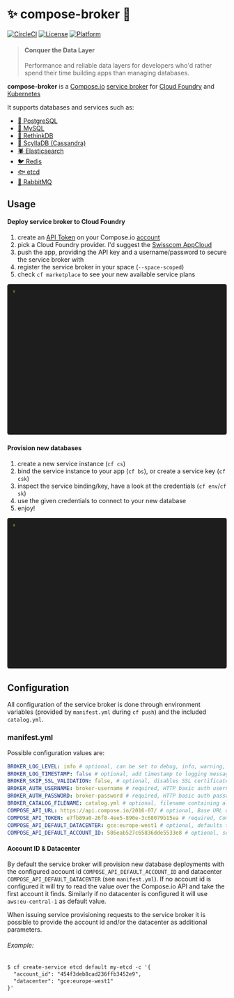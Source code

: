 # :sparkles: compose-broker :game_die:

[![CircleCI](https://circleci.com/gh/JamesClonk/compose-broker.svg?style=svg)](https://circleci.com/gh/JamesClonk/compose-broker)
[![License](https://img.shields.io/badge/license-Apache--2.0-blue)](https://github.com/JamesClonk/compose-broker/blob/master/LICENSE)
[![Platform](https://img.shields.io/badge/platform-Cloud%20Foundry-lightgrey)](https://developer.swisscom.com/)

> #### Conquer the Data Layer
> Performance and reliable data layers for developers who'd rather spend their time building apps than managing databases.

**compose-broker** is a [Compose.io](https://www.compose.com/) [service broker](https://www.openservicebrokerapi.org/) for [Cloud Foundry](https://www.cloudfoundry.org/) and [Kubernetes](https://kubernetes.io/)

It supports databases and services such as:
- [🐘 PostgreSQL](https://www.compose.com/databases/postgresql)
- [🐬 MySQL](https://www.compose.com/databases/mysql)
- [👻 RethinkDB](https://www.compose.com/databases/rethinkdb)
- [🐙 ScyllaDB (Cassandra)](https://www.compose.com/databases/scylladb)
- [🕷 Elasticsearch](https://www.compose.com/databases/elasticsearch)
- [🐦 Redis](https://www.compose.com/databases/redis)
- [🐟 etcd](https://www.compose.com/databases/etcd)
- [🐇 RabbitMQ](https://www.compose.com/databases/rabbitmq)

## Usage

#### Deploy service broker to Cloud Foundry

1. create an [API Token](https://app.compose.io/oauth/api_tokens) on your Compose.io [account](https://app.compose.io/account)
2. pick a Cloud Foundry provider.
   I'd suggest the [Swisscom AppCloud](https://developer.swisscom.com/)
3. push the app, providing the API key and a username/password to secure the service broker with
4. register the service broker in your space (`--space-scoped`)
5. check `cf marketplace` to see your new available service plans

![create service broker](https://raw.githubusercontent.com/JamesClonk/compose-broker/recordings/setup-min.gif "create service broker")

#### Provision new databases

1. create a new service instance (`cf cs`)
2. bind the service instance to your app (`cf bs`), or create a service key (`cf csk`)
3. inspect the service binding/key, have a look at the credentials (`cf env`/`cf sk`)
4. use the given credentials to connect to your new database
5. enjoy!

![provision service](https://raw.githubusercontent.com/JamesClonk/compose-broker/recordings/provisioning-min.gif "provision service")

## Configuration

All configuration of the service broker is done through environment variables (provided by `manifest.yml` during `cf push`) and the included `catalog.yml`.

### manifest.yml

Possible configuration values are:
```yaml
BROKER_LOG_LEVEL: info # optional, can be set to debug, info, warning, error or fatal, defaults to info
BROKER_LOG_TIMESTAMP: false # optional, add timestamp to logging messages (not needed when deployed on Cloud Foundry), defaults to false
BROKER_SKIP_SSL_VALIDATION: false, # optional, disables SSL certificate verification for API calls, defaults to false
BROKER_AUTH_USERNAME: broker-username # required, HTTP basic auth username to secure service broker with
BROKER_AUTH_PASSWORD: broker-password # required, HTTP basic auth password to secure service broker with
BROKER_CATALOG_FILENAME: catalog.yml # optional, filename containing all catalog information, defaults to catalog.yml
COMPOSE_API_URL: https://api.compose.io/2016-07/ # optional, Base URL of Compose.io API, defaults to https://api.compose.io/2016-07
COMPOSE_API_TOKEN: e7fb89a0-26f8-4ee5-890e-3c68079b15ea # required, Compose.io API Token
COMPOSE_API_DEFAULT_DATACENTER: gce:europe-west1 # optional, defaults to aws:eu-central-1
COMPOSE_API_DEFAULT_ACCOUNT_ID: 586eab527c65836dde5533e8 # optional, service broker will try to read it from Compose.io API if not set
```

#### Account ID & Datacenter

By default the service broker will provision new database deployments with the configured account id `COMPOSE_API_DEFAULT_ACCOUNT_ID` and datacenter `COMPOSE_API_DEFAULT_DATACENTER` (see `manifest.yml`).
If no account id is configured it will try to read the value over the Compose.io API and take the first account it finds.
Similarly if no datacenter is configured it will use `aws:eu-central-1` as default value.

When issuing service provisioning requests to the service broker it is possible to provide the account id and/or the datacenter as additional parameters.
###### Example:
```
$ cf create-service etcd default my-etcd -c '{
  "account_id": "454f3deb8cad236ffb3452e9", 
  "datacenter": "gce:europe-west1"
}'
```
